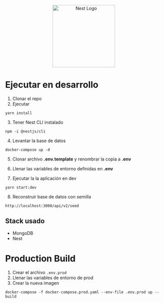 <p align="center">
  <a href="http://nestjs.com/" target="blank"><img src="https://nestjs.com/img/logo-small.svg" width="200" alt="Nest Logo" /></a>
</p>

# Ejecutar en desarrollo

1. Clonar el repo
2. Ejecutar

```
yarn install
````
3. Tener Nest CLI instalado
```
npm -i @nestjs/cli
```

4. Levantar la base de datos
```
docker-compose up -d
```

5. Clonar archivo __.env.template__ y renombrar la copia a __.env__

6. Llenar las variables de entorno definidas en __.env__

7. Ejecutar la la aplicación en dev
```
yarn start:dev
```

8. Reconstruir base de datos con semilla
```
http://localhost:3000/api/v2/seed
``````

## Stack usado
* MongoDB
* Nest


# Production Build
1. Crear el archivo ```.env.prod```
2. Llenar las variables de entorno de prod
3. Crear la nueva imagen
```
docker-compose -f docker-compose.prod.yaml --env-file .env.prod up --build
```